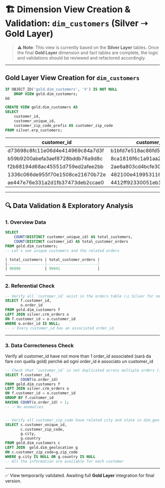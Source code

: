 
# 🏗️ Dimension View Creation & Validation: `dim_customers` (Silver ➝ Gold Layer)

> ⚠️ **Note**: This view is currently based on the **Silver Layer** tables.
> Once the final **Gold Layer** dimension and fact tables are complete, the logic and validations should be reviewed and refactored accordingly.

---

## Gold Layer View Creation for `dim_customers`

```sql
IF OBJECT_ID('gold.dim_customers', 'V') IS NOT NULL
    DROP VIEW gold.dim_customers;
GO

CREATE VIEW gold.dim_customers AS
SELECT 
    customer_id,
    customer_unique_id,
    customer_zip_code_prefix AS customer_zip_code
FROM silver.erp_customers;
```

| customer_id                        | customer_unique_id             | customer_zip_code |
|------------------------------------|--------------------------------|-------------------|
| d73698c8fc11e06d4e414969c84a7d3f | b1bfd7e518ac86fd5e44b796273c4f5c | 59460             |
| b59b9200abefa3aef8728bddb76a9d8c | 8ca1816f6c1a91aa2788ee471b85ab19 | 99840             |
| f2b88194d68ac45551d759ed2afee2bb | 2ae6a803cd4bcfe303b032afb1c9b89a | 03033             |
| 1336c066de955f70e1508ce21670b72e | 482100e419953116ee03dca7416277e0 | 19940             |
| ae447e76e331a2d1fb37473deb2ccae0 | 4412ff92330051eb18b7aa95d9d172e7 | 08790             |

---

## 🔍 Data Validation & Exploratory Analysis

### 1. Overview Data
```sql
SELECT 
    COUNT(DISTINCT customer_unique_id) AS total_customers,
    COUNT(DISTINCT customer_id) AS total_customer_orders
FROM gold.dim_customers;
-- Let's see unique customers and the related orders

| total_customers | total_customer_orders |
|-----------------|-----------------------|
| 96096           | 99441                 |

```

---

### 2. Referential Check
```sql
-- Verify all `customer_id` exist in the orders table (⚠️ Silver for now)
SELECT f.customer_id,
       o.order_id
FROM gold.dim_customers f
LEFT JOIN silver.crm_orders o
ON f.customer_id = o.customer_id
WHERE o.order_id IS NULL;
-- ✅ Every customer_id has an associated order_id
```

---

### 3. Data Correcteness Check
Verify all customer_id have not more than 1 order_id associated (sarà da fare con quella gold) 
perchè ad ogni order_id è associato un customer_id 
```sql
-- Check that `customer_id` is not duplicated across multiple orders (⚠️ Silver for now)
SELECT f.customer_id,
       COUNT(o.order_id)
FROM gold.dim_customers f
LEFT JOIN silver.crm_orders o
ON f.customer_id = o.customer_id
GROUP BY f.customer_id
HAVING COUNT(o.order_id) > 1;
-- ✅ No anomalies


-- Verify all customer_zip_code have related city and state in dim_geolocation
SELECT c.customer_unique_id,
       c.customer_zip_code,
       g.city,
       g.country
FROM gold.dim_customers c
LEFT JOIN  gold.dim_geolocation g
ON c.customer_zip_code=g.zip_code
WHERE g.city IS NULL OR g.country IS NULL
-- All the information are available for each customer
```
---

✅ View temporarily validated. Awaiting full **Gold Layer** integration for final version.
